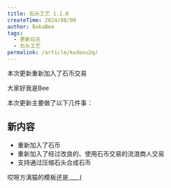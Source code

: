 ```yaml
---
title: 石头工艺 1.1.0
createTime: 2024/08/09
author: BakaBee
tags:
  - 更新日志
  - 石头工艺
permalink: /article/kxdoxu2q/
---
```

本次更新重新加入了石币交易

<!-- more -->
大家好我是Bee

本次更新主要做了以下几件事：

## 新内容
- 重新加入了石币
- 重新加入了经过改良的、使用石币交易的流浪商人交易
- 支持通过压缩石头合成石币

哎呀方漓猫的模板还是____(